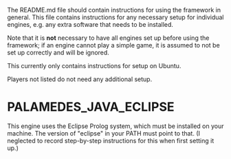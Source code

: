 The README.md file should contain instructions for using the framework in general. This file contains instructions
for any necessary setup for individual engines, e.g. any extra software that needs to be installed.

Note that it is __not__ necessary to have all engines set up before using the framework; if an engine
cannot play a simple game, it is assumed to not be set up correctly and will be ignored.

This currently only contains instructions for setup on Ubuntu.

Players not listed do not need any additional setup.

PALAMEDES_JAVA_ECLIPSE
======================

This engine uses the Eclipse Prolog system, which must be installed on your machine. The version of "eclipse" in
your PATH must point to that. (I neglected to record step-by-step instructions for this when first setting it up.)
